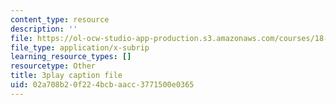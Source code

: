 ```yaml
---
content_type: resource
description: ''
file: https://ol-ocw-studio-app-production.s3.amazonaws.com/courses/18-065-matrix-methods-in-data-analysis-signal-processing-and-machine-learning-spring-2018/02a708b20f224bcbaacc3771500e0365_feb9j65Iz4w.srt
file_type: application/x-subrip
learning_resource_types: []
resourcetype: Other
title: 3play caption file
uid: 02a708b2-0f22-4bcb-aacc-3771500e0365
---
```

